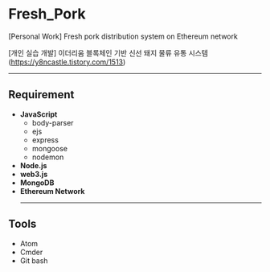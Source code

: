 # Fresh_Pork
[Personal Work] Fresh pork distribution system on Ethereum network

[개인 실습 개발] 이더리움 블록체인 기반 신선 돼지 물류 유통 시스템 (https://y8ncastle.tistory.com/1513)
   ***   
## Requirement   

- **JavaScript**   
	- body-parser   
	- ejs   
	- express   
	- mongoose   
	- nodemon   
- **Node.js**  
- **web3.js**  
- **MongoDB**  
- **Ethereum Network**   
   ***   
## Tools   

- Atom   
- Cmder   
- Git bash